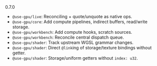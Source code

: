 0.7.0
- `@use-gpu/live`: Reconciling + quote/unquote as native ops.
- `@use-gpu/core`: Add compute pipelines, indirect buffers, read/write storage.
- `@use-gpu/workbench`: Add compute hooks, scratch sources.
- `@use-gpu/workbench`: Reconcile central dispatch queue.
- `@use-gpu/shader`: Track upstream WGSL grammar changes.
- `@use-gpu/shader`: Direct `@link`ing of storage/texture bindings without getter.
- `@use-gpu/shader`: Storage/uniform getters without `index: u32`.

